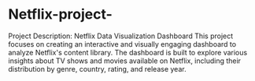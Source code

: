 # Netflix-project-
Project Description: Netflix Data Visualization Dashboard  This project focuses on creating an interactive and visually engaging dashboard to analyze Netflix's content library. The dashboard is built to explore various insights about TV shows and movies available on Netflix, including their distribution by genre, country, rating, and release year.
